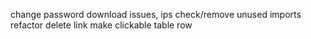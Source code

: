 change password
download issues, ips
check/remove unused imports
refactor delete link
make clickable table row
